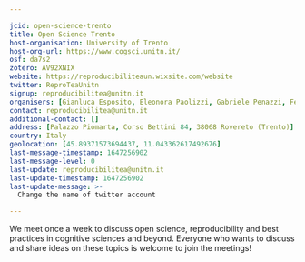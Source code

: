 ```yaml
---

jcid: open-science-trento
title: Open Science Trento
host-organisation: University of Trento
host-org-url: https://www.cogsci.unitn.it/
osf: da7s2
zotero: AV92XNIX
website: https://reproducibiliteaun.wixsite.com/website
twitter: ReproTeaUnitn
signup: reproducibilitea@unitn.it
organisers: [Gianluca Esposito, Eleonora Paolizzi, Gabriele Penazzi, Federica Stablum]
contact: reproducibilitea@unitn.it
additional-contact: []
address: [Palazzo Piomarta, Corso Bettini 84, 38068 Rovereto (Trento)]
country: Italy
geolocation: [45.89371573694437, 11.043362617492676]
last-message-timestamp: 1647256902
last-message-level: 0
last-update: reproducibilitea@unitn.it
last-update-timestamp: 1647256902
last-update-message: >-
  Change the name of twitter account

---
```


We meet once a week to discuss open science, reproducibility and best practices
in cognitive sciences and beyond. Everyone
who wants to discuss and share ideas on
these topics is welcome to join the meetings!
